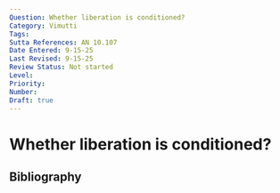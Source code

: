 ```yaml
---
Question: Whether liberation is conditioned?
Category: Vimutti
Tags: 
Sutta References: AN 10.107
Date Entered: 9-15-25
Last Revised: 9-15-25
Review Status: Not started
Level: 
Priority: 
Number: 
Draft: true
---
```


# Whether liberation is conditioned?

## Bibliography

<!-- 

Notes:

Right liberation is not infrequently discussed in the suttas as part of an extended noble path, for instance in the ninefold or tenfold paths. The former includes the eightfold path (right wisdom becomes right knowledge) with a ninth right liberation factor, while the latter includes the eightfold path and adds right liberation and right knowledge and vision of liberation. There seems to be clear evidence that the noble eightfold path is conditioned. By analogy, we might think that these extended paths are also conditioned; and, since they include liberation, that liberation too is conditioned. Whether or not this is right, I don't yet know. There are also other suttas which discuss liberation as being conditioned and a conditioner. Yet again, there is a sutta which defines liberation as liberation from the defilements. If it is thought this is identical to Nibbāna, then it would seem it isn't conditioned.

However, it is worth noting that at this stage it hasn't be clarified whether (1) liberation has a univocal meaning in the suttas, and (2) there are different types of conditionality. I'm confident that (2) is true. I haven't investigated (1) thoroughly, but I am inclined to think that liberation has multiple meanings or referents in the suttas. Thus, regarding (1), clearly distinguishing those meanings would be necessary to proceed with any analysis of this question. Regarding (2), the conditioning of interest in this question is existential and causal conditionality: i.e., one thing's existence depending on another, or one thing being caused by another. This is distinct from, say, conditional attainability: i.e., certain things leading to another, like the path leads to Nibbāna, or a stream leads to a river.

Doug's Dharma discusses this tangentially in his video on Dr. Gombrich's controversial thesis that the brahmaviharas themselves can lead to Nibbāna. 

-->